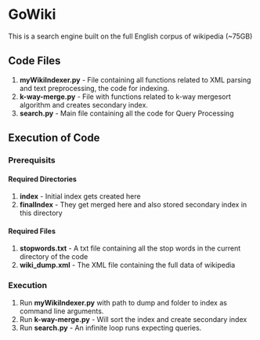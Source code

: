 # GoWiki
This is a search engine built on the full English corpus of wikipedia (~75GB)


## Code Files

1. **myWikiIndexer.py** - File containing all functions related to XML parsing and text preprocessing, the code for indexing.
2. **k-way-merge.py** - File with functions related to k-way mergesort algorithm and creates secondary index.
3. **search.py** - Main file containing all the code for Query Processing

## Execution of Code

### Prerequisits

#### Required Directories

1. **index** - Initial index gets created here
2. **finalIndex** - They get merged here and also stored secondary index in this directory

#### Required Files

1. **stopwords.txt** - A txt file containing all the stop words in the current directory of the code
2. **wiki_dump.xml** - The XML file containing the full data of wikipedia

### Execution

1. Run **myWikiIndexer.py** with path to dump and folder to index as command line arguments.
2. Run **k-way-merge.py** - Will sort the index and create secondary index
3. Run **search.py** - An infinite loop runs expecting queries.

    